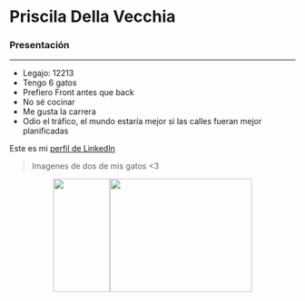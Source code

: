 # Priscila Della Vecchia
### Presentación
___
- Legajo: 12213
- Tengo 6 gatos
- Prefiero Front antes que back
- No sé cocinar
- Me gusta la carrera 
- Odio el tráfico, el mundo estaría mejor si las calles fueran mejor planificadas

Este es mi [perfil de LinkedIn](https://ar.linkedin.com/in/priscila-belen-della-vecchia-3bb102214)
 >Imagenes de dos de mis gatos <3
   
   <div style="display:flex; justify-content:center" >
    <image src="imagenes\IMG_20230223_233118080.jpg" style="width:100px; height:200px">
    <image src="imagenes\IMG_20230224_025230081.jpg"  style="width:250px;height:200px">
</div>
